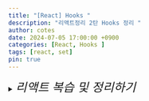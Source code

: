 ```yaml
---
title: "[React] Hooks "
description: "리액트정리 2탄 Hooks 정리 "
author: cotes
date: 2024-07-05 17:00:00 +0900
categories: [React, Hooks ]
tags: [react, set]
pin: true
---
```

<details> 
<summary><span style="font-size: 24px;font-style: italic;">리액트 복습 및 정리하기</span>
</summary>
  • <a href="./2024-07-06-react-es6.md"> 리액트 정리1탄 (ES6 , Props) </a>   </br>
   • <a href="./2024-07-06-react-hooks.md"> 리액트 정리2탄 (Hooks)</a>




## React Hooks란?

Hooks는 함수형 컴포넌트에서 **상태(state)**와 **생명주기(lifecycle)** 관련 기능을 사용할 수 있게 해주는 기능이다. 이전에는 클래스형 컴포넌트에서만 가능했던 기능을, Hooks 덕분에 함수형 컴포넌트에서도 사용할 수 있게 되었다.



## 주요 Hooks

1. **useState**
   컴포넌트 내에서 상태를 관리할 수 있게 해주는 Hook이다. `useState`는 상태 변수와 그 상태를 업데이트할 수 있는 함수를 반환하며, 컴포넌트가 다시 렌더링될 때도 상태가 유지된다.

   ```
   javascript
   코드 복사
   const [count, setCount] = useState(0);
   
   const increment = () => setCount(count + 1);
   ```

2. **useEffect**
   **컴포넌트의 생명주기**와 관련된 작업(예: API 호출, DOM 업데이트 등)을 처리할 수 있게 해주는 Hook이다. 컴포넌트가 **렌더링될 때**와 **변경될 때** 특정 작업을 실행할 수 있다. 또한, 리턴 함수로 **정리 작업(cleanup)**을 할 수 있다.

   ```
   javascript
   코드 복사
   useEffect(() => {
     console.log("컴포넌트가 렌더링됨");
   
     return () => {
       console.log("컴포넌트가 언마운트됨");
     };
   }, []);
   ```

3. **useContext**
   `useContext`는 컴포넌트 간에 **데이터를 손쉽게 공유**할 수 있게 해주는 Hook이다. `Context`는 부모 컴포넌트에서 자식 컴포넌트로 프롭스를 넘기는 대신, 전역적으로 데이터를 관리하는 데 사용한다.

   ```
   javascript
   코드 복사
   const MyContext = React.createContext();
   
   const App = () => {
     return (
       <MyContext.Provider value={"Hello"}>
         <ChildComponent />
       </MyContext.Provider>
     );
   };
   
   const ChildComponent = () => {
     const value = useContext(MyContext);
     return <div>{value}</div>;
   };
   ```

4. **useRef**
   `useRef`는 DOM 요소에 접근하거나 값이 변경되어도 **렌더링을 발생시키지 않는** 변수를 저장하는 데 사용된다. DOM 요소에 직접 접근하여 포커스를 주거나 값을 저장하는 데 유용하다.

   ```
   javascript
   코드 복사
   const inputRef = useRef(null);
   
   const focusInput = () => {
     inputRef.current.focus();
   ```